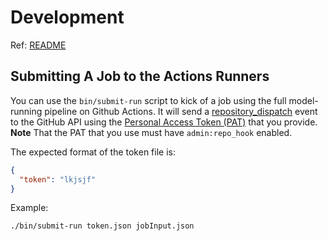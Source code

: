 # Development
Ref: [README](../README.md#building)

## Submitting A Job to the Actions Runners

You can use the `bin/submit-run` script to kick of a job using the full model-running pipeline on Github Actions. It will send a [repository_dispatch](https://help.github.com/en/actions/reference/events-that-trigger-workflows#external-events-repository_dispatch) event to the GitHub API using the [Personal Access Token (PAT)](https://help.github.com/en/github/authenticating-to-github/creating-a-personal-access-token-for-the-command-line) that you provide. **Note** That the PAT that you use must have `admin:repo_hook` enabled.

The expected format of the token file is:

```json
{
  "token": "lkjsjf"
}
```

Example:

```sh
./bin/submit-run token.json jobInput.json
```

